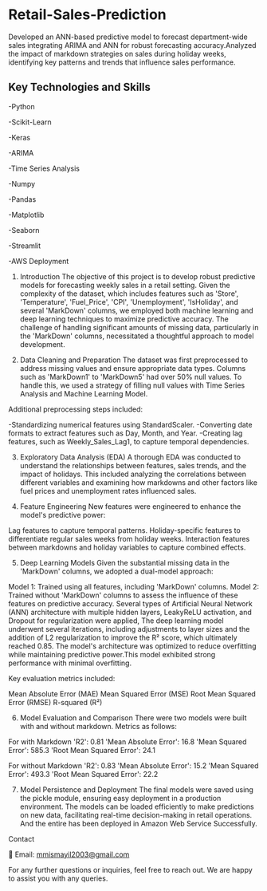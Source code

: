 # Retail-Sales-Prediction

Developed an ANN-based predictive model to forecast department-wide sales integrating ARIMA and ANN for robust forecasting accuracy.Analyzed the impact of markdown strategies on sales during holiday weeks, identifying key patterns and trends that influence sales performance.

## Key Technologies and Skills

-Python

-Scikit-Learn

-Keras

-ARIMA

-Time Series Analysis

-Numpy

-Pandas

-Matplotlib

-Seaborn

-Streamlit

-AWS Deployment


1. Introduction
The objective of this project is to develop robust predictive models for forecasting weekly sales in a retail setting. Given the complexity of the dataset, which includes features such as 'Store', 'Temperature', 'Fuel_Price', 'CPI', 'Unemployment', 'IsHoliday', and several 'MarkDown' columns, we employed both machine learning and deep learning techniques to maximize predictive accuracy. The challenge of handling significant amounts of missing data, particularly in the 'MarkDown' columns, necessitated a thoughtful approach to model development.

2. Data Cleaning and Preparation
The dataset was first preprocessed to address missing values and ensure appropriate data types. Columns such as 'MarkDown1' to 'MarkDown5' had over 50% null values. To handle this, we used a strategy of filling null values with Time Series Analysis and Machine Learning Model.

Additional preprocessing steps included:

-Standardizing numerical features using StandardScaler.
-Converting date formats to extract features such as Day, Month, and Year.
-Creating lag features, such as Weekly_Sales_Lag1, to capture temporal dependencies.

3. Exploratory Data Analysis (EDA)
A thorough EDA was conducted to understand the relationships between features, sales trends, and the impact of holidays. This included analyzing the correlations between different variables and examining how markdowns and other factors like fuel prices and unemployment rates influenced sales.

4. Feature Engineering
New features were engineered to enhance the model's predictive power:

Lag features to capture temporal patterns.
Holiday-specific features to differentiate regular sales weeks from holiday weeks.
Interaction features between markdowns and holiday variables to capture combined effects.

5. Deep Learning Models
Given the substantial missing data in the 'MarkDown' columns, we adopted a dual-model approach:

Model 1: Trained using all features, including 'MarkDown' columns.
Model 2: Trained without 'MarkDown' columns to assess the influence of these features on predictive accuracy.
Several types of Artificial Neural Network (ANN) architecture with multiple hidden layers, LeakyReLU activation, and Dropout for regularization were applied, The deep learning model underwent several iterations, including adjustments to layer sizes and the addition of L2 regularization to improve the R² score, which ultimately reached 0.85. The model's architecture was optimized to reduce overfitting while maintaining predictive power.This model exhibited strong performance with minimal overfitting. 

Key evaluation metrics included:

Mean Absolute Error (MAE)
Mean Squared Error (MSE)
Root Mean Squared Error (RMSE)
R-squared (R²)

6. Model Evaluation and Comparison
There were two models were built with and without markdown. Metrics as follows:

For with Markdown
'R2': 0.81
'Mean Absolute Error': 16.8
'Mean Squared Error': 585.3
'Root Mean Squared Error': 24.1

For without Markdown
'R2': 0.83 
'Mean Absolute Error': 15.2
'Mean Squared Error': 493.3
'Root Mean Squared Error': 22.2

7. Model Persistence and Deployment
The final models were saved using the pickle module, ensuring easy deployment in a production environment. The models can be loaded efficiently to make predictions on new data, facilitating real-time decision-making in retail operations. And the entire has been deployed in Amazon Web Service Successfully.

Contact

📧 Email: mmismayil2003@gmail.com

For any further questions or inquiries, feel free to reach out. We are happy to assist you with any queries.
